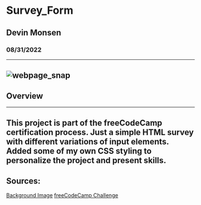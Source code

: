 # Survey_Form
## Devin Monsen
### 08/31/2022
---
![webpage_snap](https://github.com/DevinJaxues/Survey_Form/blob/8c2dad5112159ca0099d39b17b78572eef0474b8/images/rmd_img.JPG)
---
## Overview ##
---
This project is part of the freeCodeCamp certification process. Just a simple HTML survey with different variations of input elements. Added some of my own CSS styling to personalize the project and present skills.
---
Sources:
---
[Background Image](https://unsplash.com/)
[freeCodeCamp Challenge](https://www.freecodecamp.org/learn/2022/responsive-web-design/build-a-survey-form-project/build-a-survey-form)
